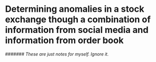 # Determining anomalies in a stock exchange though a combination of information from social media and information from order book

####### *These are just notes for myself. Ignore it.*
